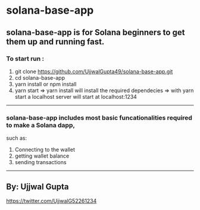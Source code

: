 # solana-base-app

## solana-base-app is for Solana beginners to get them up and running fast.

### To start run :
1) git clone https://github.com/UjjwalGupta49/solana-base-app.git
2) cd solana-base-app
3) yarn install or npm install
4) yarn start
=> yarn install will install the required dependecies
=> with yarn start a localhost server will start at localhost:1234

--------------------
### solana-base-app includes most basic funcationalities required to make a Solana dapp,
such as:
1) Connecting to the wallet
2) getting wallet balance
3) sending transactions
--------------------

## By: Ujjwal Gupta
https://twitter.com/UjjwalG52261234
